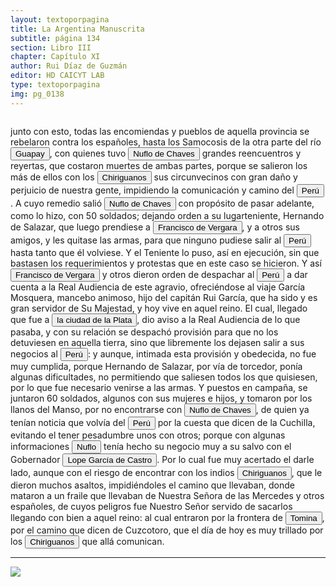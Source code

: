 ```yaml
---
layout: textoporpagina
title: La Argentina Manuscrita
subtitle: página 134
section: Libro III
chapter: Capítulo XI
author: Rui Díaz de Guzmán
editor: HD CAICYT LAB
type: textoporpagina
img: pg_0138
---
```

<div class="row">
    <div class="column">
<p>junto con esto, todas las encomiendas y pueblos de aquella provincia se rebelaron contra los españoles, hasta los <persName xml:id="recogito-7c1d60ca-0949-48c4-adb5-84094ade0dc6" ana="tribe">Samocosis</persName> de la otra parte del río <a href="https://recogito.pelagios.org/document/wzqxhk0h3vpikm/part/1/edit#0c0229c1-78c5-49fb-8cd3-5b42811e65af" target="_blank"><button class="balloon" data-balloon-pos="up" data-balloon-length="large" data-balloon="Es el río Guapay o Grande.">Guapay</button></a>, con quienes tuvo <button class="balloon" data-balloon-pos="up" data-balloon-length="large" data-balloon="Ñuflo de Chaves nació en Santa Cruz de la Sierra, de Extremadura, en 1518. Llegó a territorio americano con el segundo adelantado del Río de la Plata, Don Alvar Núñez Cabeza de Vaca. Cuando la flota llega al puerto de Santa Catalina en el año 1541, ya ostentaba el grado de Capitán. Cuando el gobernador Martínez de Irala le encomienda fundar al norte de Asunción, Chaves se convierte así en General. El 26 de febrero de 1561 fundó Santa Cruz de la Sierra a orillas del arroyo Sutó. Después de fundada Santa Cruz de la Sierra, Ñuflo de Chaves se dirige a Asunción, en 1564,  para recoger a su familia. En 1550 se había casado con Doña Elvira Manrique, hija de don Francisco de Mendoza, gobernador del Río de la Plata, con quien tuvo cinco hijos: Francisco y Alvaro, ambos militares; María, Catalina y Elvira; las dos menores monjas y la mayor se casó en 1574 con un soldado de apellido Ossorio. El nieto de Ñuflo, Cap. Francisco Ossorio de Chaves, estuvo como Alcalde durante la traslación de  la ciudad, hasta su asiento definitivo a orillas del Piraí (1621).">Nuflo de Chaves</button> grandes reencuentros y reyertas, que costaron muertes de ambas partes, porque se salieron los más de ellos con los <button class="balloon" data-balloon-pos="up" data-balloon-length="large" data-balloon="Los chiriguanos componían la parcialidad más occidental de los guaraníes, asentados en actual territorio boliviano sobre los contrafuertes andinos. Ruy Díaz dirigió varias campañas en su contra.">Chiriguanos</button> sus circunvecinos con gran daño y perjuicio de nuestra gente, impidiendo la comunicación y camino del <a href="https://recogito.pelagios.org/document/wzqxhk0h3vpikm/part/1/edit#dbb7a430-8037-49ac-baee-287f95af7504" target="_blank"><button class="balloon" data-balloon-pos="up" data-balloon-length="large" data-balloon="Refiere al virreinato de Perú, creado en 1542, inicialmente incluía toda América del Sur bajo control español a excepción de las costas de lo que hoy es Venezuela. Más tarde perdió jurisdicción, con la creación del Virreinato de la Nueva Granada en 1739, sobre las áreas que actualmente constituyen Colombia, Ecuador, Panamá y Venezuela y, más tarde, con la creación del Virreinato del Río de la Plata en 1776, lo que hoy es Argentina, Uruguay, Paraguay y Bolivia.">Perú</button></a>. A cuyo remedio salió <button class="balloon" data-balloon-pos="up" data-balloon-length="large" data-balloon="Ñuflo de Chaves nació en Santa Cruz de la Sierra, de Extremadura, en 1518. Llegó a territorio americano con el segundo adelantado del Río de la Plata, Don Alvar Núñez Cabeza de Vaca. Cuando la flota llega al puerto de Santa Catalina en el año 1541, ya ostentaba el grado de Capitán. Cuando el gobernador Martínez de Irala le encomienda fundar al norte de Asunción, Chaves se convierte así en General. El 26 de febrero de 1561 fundó Santa Cruz de la Sierra a orillas del arroyo Sutó. Después de fundada Santa Cruz de la Sierra, Ñuflo de Chaves se dirige a Asunción, en 1564,  para recoger a su familia. En 1550 se había casado con Doña Elvira Manrique, hija de don Francisco de Mendoza, gobernador del Río de la Plata, con quien tuvo cinco hijos: Francisco y Alvaro, ambos militares; María, Catalina y Elvira; las dos menores monjas y la mayor se casó en 1574 con un soldado de apellido Ossorio. El nieto de Ñuflo, Cap. Francisco Ossorio de Chaves, estuvo como Alcalde durante la traslación de  la ciudad, hasta su asiento definitivo a orillas del Piraí (1621).">Nuflo de Chaves</button> con propósito de pasar adelante, como lo hizo, con 50 soldados; dejando orden a su lugarteniente, Hernando de Salazar, que luego prendiese a <button class="balloon" data-balloon-pos="up" data-balloon-length="large" data-balloon="Francisco Ortiz de Vergara (Sevilla, 1524 – Ciudad Zaratina de la Banda Oriental,  2 de diciembre de 1574) fue un hidalgo, Conquistador, explorador, poblador español. Hijo de Francisco de Vergara y de Beatriz de Roelas, además de hermano del teniente de gobernador del Guayrá, el capitán Ruy Díaz de Melgarejo. Fue nombrado por los vocales del cabildo asunceno gobernador interino del Río de la Plata y del Paraguay, luego del fallecimiento del predecesor Gonzalo de Mendoza, y confirmado por el obispo Pedro Fernández de la Torre, el día 22 de julio de 1558.">Francisco de Vergara</button>, y a otros sus amigos, y les quitase las armas, para que ninguno pudiese salir al <a href="https://recogito.pelagios.org/document/wzqxhk0h3vpikm/part/1/edit#c3e84bfb-c1d9-42a0-9fb8-b0401d520531" target="_blank"><button class="balloon" data-balloon-pos="up" data-balloon-length="large" data-balloon="Refiere al virreinato de Perú, creado en 1542, inicialmente incluía toda América del Sur bajo control español a excepción de las costas de lo que hoy es Venezuela. Más tarde perdió jurisdicción, con la creación del Virreinato de la Nueva Granada en 1739, sobre las áreas que actualmente constituyen Colombia, Ecuador, Panamá y Venezuela y, más tarde, con la creación del Virreinato del Río de la Plata en 1776, lo que hoy es Argentina, Uruguay, Paraguay y Bolivia.">Perú</button></a> hasta tanto que él volviese. Y el Teniente lo puso, así en ejecución, sin que bastasen los requerimientos y protestas que en este caso se hicieron. Y así <button class="balloon" data-balloon-pos="up" data-balloon-length="large" data-balloon="Francisco Ortiz de Vergara (Sevilla, 1524 – Ciudad Zaratina de la Banda Oriental,  2 de diciembre de 1574) fue un hidalgo, Conquistador, explorador, poblador español. Hijo de Francisco de Vergara y de Beatriz de Roelas, además de hermano del teniente de gobernador del Guayrá, el capitán Ruy Díaz de Melgarejo. Fue nombrado por los vocales del cabildo asunceno gobernador interino del Río de la Plata y del Paraguay, luego del fallecimiento del predecesor Gonzalo de Mendoza, y confirmado por el obispo Pedro Fernández de la Torre, el día 22 de julio de 1558.">Francisco de Vergara</button> y otros dieron orden de despachar al <a href="https://recogito.pelagios.org/document/wzqxhk0h3vpikm/part/1/edit#0c2ffb8c-7f62-4093-a59f-d174906fe5d0" target="_blank"><button class="balloon" data-balloon-pos="up" data-balloon-length="large" data-balloon="Refiere al virreinato de Perú, creado en 1542, inicialmente incluía toda América del Sur bajo control español a excepción de las costas de lo que hoy es Venezuela. Más tarde perdió jurisdicción, con la creación del Virreinato de la Nueva Granada en 1739, sobre las áreas que actualmente constituyen Colombia, Ecuador, Panamá y Venezuela y, más tarde, con la creación del Virreinato del Río de la Plata en 1776, lo que hoy es Argentina, Uruguay, Paraguay y Bolivia.">Perú</button></a> a dar cuenta a la Real Audiencia de este agravio, ofreciéndose al viaje García Mosquera, mancebo animoso, hijo del capitán Rui García, que ha sido y es gran servidor de Su Majestad, y hoy vive en aquel reino. El cual, llegado que fue a <a href="https://recogito.pelagios.org/document/wzqxhk0h3vpikm/part/1/edit#7718e854-c1b8-4d6f-a1ce-b255fc787304" target="_blank"><button class="balloon" data-balloon-pos="up" data-balloon-length="large" data-balloon="La provincia de Charcas, cuyos límites se superponen con la Audiencia de Charchas, tenía su sede en Sucre (Ciudad de la Plata, 1538).">la ciudad de la Plata</button></a>, dio aviso a la Real Audiencia de lo que pasaba, y con su relación se despachó provisión para que no los detuviesen en aquella tierra, sino que libremente los dejasen salir a sus negocios al <a href="https://recogito.pelagios.org/document/wzqxhk0h3vpikm/part/1/edit#74e205d1-1dc9-4be1-afda-6130cb7a5a89" target="_blank"><button class="balloon" data-balloon-pos="up" data-balloon-length="large" data-balloon="Refiere al virreinato de Perú, creado en 1542, inicialmente incluía toda América del Sur bajo control español a excepción de las costas de lo que hoy es Venezuela. Más tarde perdió jurisdicción, con la creación del Virreinato de la Nueva Granada en 1739, sobre las áreas que actualmente constituyen Colombia, Ecuador, Panamá y Venezuela y, más tarde, con la creación del Virreinato del Río de la Plata en 1776, lo que hoy es Argentina, Uruguay, Paraguay y Bolivia.">Perú</button></a>: y aunque, intimada esta provisión y obedecida, no fue muy cumplida, porque Hernando de Salazar, por vía de torcedor, ponía algunas dificultades, no permitiendo que saliesen todos los que quisiesen, por lo que fue necesario venirse a las armas. Y puestos en campaña, se juntaron 60 soldados, algunos con sus mujeres e hijos, y tomaron por los llanos del Manso, por no encontrarse con <button class="balloon" data-balloon-pos="up" data-balloon-length="large" data-balloon="Ñuflo de Chaves nació en Santa Cruz de la Sierra, de Extremadura, en 1518. Llegó a territorio americano con el segundo adelantado del Río de la Plata, Don Alvar Núñez Cabeza de Vaca. Cuando la flota llega al puerto de Santa Catalina en el año 1541, ya ostentaba el grado de Capitán. Cuando el gobernador Martínez de Irala le encomienda fundar al norte de Asunción, Chaves se convierte así en General. El 26 de febrero de 1561 fundó Santa Cruz de la Sierra a orillas del arroyo Sutó. Después de fundada Santa Cruz de la Sierra, Ñuflo de Chaves se dirige a Asunción, en 1564,  para recoger a su familia. En 1550 se había casado con Doña Elvira Manrique, hija de don Francisco de Mendoza, gobernador del Río de la Plata, con quien tuvo cinco hijos: Francisco y Alvaro, ambos militares; María, Catalina y Elvira; las dos menores monjas y la mayor se casó en 1574 con un soldado de apellido Ossorio. El nieto de Ñuflo, Cap. Francisco Ossorio de Chaves, estuvo como Alcalde durante la traslación de  la ciudad, hasta su asiento definitivo a orillas del Piraí (1621).">Nuflo de Chaves</button>, de quien ya tenían noticia que volvía del <a href="https://recogito.pelagios.org/document/wzqxhk0h3vpikm/part/1/edit#c1ce72a3-7bbb-4cb8-8548-27164a393481" target="_blank"><button class="balloon" data-balloon-pos="up" data-balloon-length="large" data-balloon="Refiere al virreinato de Perú, creado en 1542, inicialmente incluía toda América del Sur bajo control español a excepción de las costas de lo que hoy es Venezuela. Más tarde perdió jurisdicción, con la creación del Virreinato de la Nueva Granada en 1739, sobre las áreas que actualmente constituyen Colombia, Ecuador, Panamá y Venezuela y, más tarde, con la creación del Virreinato del Río de la Plata en 1776, lo que hoy es Argentina, Uruguay, Paraguay y Bolivia.">Perú</button></a> por la cuesta que dicen de la Cuchilla, evitando el tener pesadumbre unos con otros; porque con algunas informaciones <button class="balloon" data-balloon-pos="up" data-balloon-length="large" data-balloon="Nació en Santa Cruz de la Sierra, de Extremadura, en 1518. Llegó a territorio americano con el segundo adelantado del Río de la Plata, Don Alvar Núñez Cabeza de Vaca. Cuando la flota llega al puerto de Santa Catalina en el año 1541, ya ostentaba el grado de Capitán. Cuando el gobernador Martínez de Irala le encomienda fundar al norte de Asunción, Chaves se convierte así en General. El 26 de febrero de 1561 fundó Santa Cruz de la Sierra a orillas del arroyo Sutó. Después de fundada Santa Cruz de la Sierra, Ñuflo de Chaves se dirige a Asunción, en 1564,  para recoger a su familia. En 1550 se había casado con Doña Elvira Manrique, hija de don Francisco de Mendoza, gobernador del Río de la Plata, con quien tuvo cinco hijos: Francisco y Alvaro, ambos militares; María, Catalina y Elvira; las dos menores monjas y la mayor se casó en 1574 con un soldado de apellido Ossorio. El nieto de Ñuflo, Cap. Francisco Ossorio de Chaves, estuvo como Alcalde durante la traslación de  la ciudad, hasta su asiento definitivo a orillas del Piraí (1621).">Nuflo</button> tenía hecho su negocio muy a su salvo con el Gobernador <button class="balloon" data-balloon-pos="up" data-balloon-length="large" data-balloon="Lope García de Castro (Villanueva de Valdueza, 1516 - Madrid, 8 de enero de 1576), fue un licenciado en leyes y militar español que llegó a ser Gobernador provisional del Perú y Presidente de la Real Audiencia de Lima. No ostentó el título de Virrey, pero estuvo investido de amplias facultades gubernativas, con la tarea de imponer orden en el Perú, amenazado por múltiples revueltas y con gravísimos problemas administrativos. Fue también Caballero de la Orden de Santiago.">Lope García de Castro</button>. Por lo cual fue muy acertado el darle lado, aunque con el riesgo de encontrar con los indios <button class="balloon" data-balloon-pos="up" data-balloon-length="large" data-balloon="Los chiriguanos componían la parcialidad más occidental de los guaraníes, asentados en actual territorio boliviano sobre los contrafuertes andinos. Ruy Díaz dirigió varias campañas en su contra.">Chiriguanos</button>, que le dieron muchos asaltos, impidiéndoles el camino que llevaban, donde mataron a un fraile que llevaban de Nuestra Señora de las Mercedes y otros españoles, de cuyos peligros fue Nuestro Señor servido de sacarlos llegando con bien a aquel reino: al cual entraron por la frontera de <a href="https://recogito.pelagios.org/document/wzqxhk0h3vpikm/part/1/edit#491a5794-c8a4-4f51-950d-1fd3fbc46fe0" target="_blank"><button class="balloon" data-balloon-pos="up" data-balloon-length="large" data-balloon="Villa de Santiago de Tomina, otro corregimiento de Charcas.">Tomina</button></a>, por el camino que dicen de Cuzcotoro, que el día de hoy es muy trillado por los <button class="balloon" data-balloon-pos="up" data-balloon-length="large" data-balloon="Los chiriguanos componían la parcialidad más occidental de los guaraníes, asentados en actual territorio boliviano sobre los contrafuertes andinos. Ruy Díaz dirigió varias campañas en su contra.">Chiriguanos</button> que allá comunican.</p><hr></div>

<div class="column">
<a href="{{site.baseurl}}/assets/img/argentina_manuscrita/{{page.img}}.jpg"><img src="{{site.baseurl}}/assets/img/argentina_manuscrita/{{page.img}}.jpg"></a>
</div>
</div>